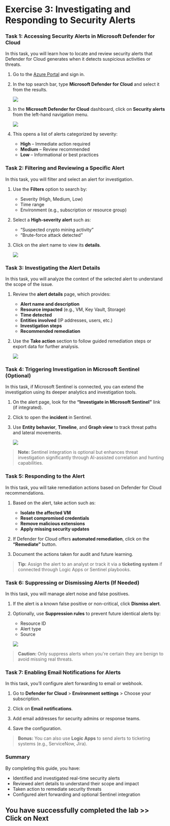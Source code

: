 # Exercise 3: Investigating and Responding to Security Alerts

### Task 1: Accessing Security Alerts in Microsoft Defender for Cloud

In this task, you will learn how to locate and review security alerts that Defender for Cloud generates when it detects suspicious activities or threats.

1. Go to the [Azure Portal](https://portal.azure.com) and sign in.

2. In the top search bar, type **Microsoft Defender for Cloud** and select it from the results.

   ![](./images/M0-T1-S1.2.png)

3. In the **Microsoft Defender for Cloud** dashboard, click on **Security alerts** from the left-hand navigation menu.

   ![](./images/task1.1.png)

4. This opens a list of alerts categorized by severity:

   * **High** – Immediate action required
   * **Medium** – Review recommended
   * **Low** – Informational or best practices



### Task 2: Filtering and Reviewing a Specific Alert

In this task, you will filter and select an alert for investigation.

1. Use the **Filters** option to search by:

   * Severity (High, Medium, Low)
   * Time range
   * Environment (e.g., subscription or resource group)

2. Select a **High-severity alert** such as:

   * “Suspected crypto mining activity”
   * “Brute-force attack detected”

3. Click on the alert name to view its **details**.

   ![](./images/task2.1.png)



### Task 3: Investigating the Alert Details

In this task, you will analyze the context of the selected alert to understand the scope of the issue.

1. Review the **alert details** page, which provides:

   * **Alert name and description**
   * **Resource impacted** (e.g., VM, Key Vault, Storage)
   * **Time detected**
   * **Entities involved** (IP addresses, users, etc.)
   * **Investigation steps**
   * **Recommended remediation**

2. Use the **Take action** section to follow guided remediation steps or export data for further analysis.

   ![](./images/task3.1.png)



### Task 4: Triggering Investigation in Microsoft Sentinel (Optional)

In this task, if Microsoft Sentinel is connected, you can extend the investigation using its deeper analytics and investigation tools.

1. On the alert page, look for the **“Investigate in Microsoft Sentinel”** link (if integrated).

2. Click to open the **incident** in Sentinel.

3. Use **Entity behavior**, **Timeline**, and **Graph view** to track threat paths and lateral movements.

   ![](./images/task4.1.png)

> **Note:** Sentinel integration is optional but enhances threat investigation significantly through AI-assisted correlation and hunting capabilities.



### Task 5: Responding to the Alert

In this task, you will take remediation actions based on Defender for Cloud recommendations.

1. Based on the alert, take action such as:

   * **Isolate the affected VM**
   * **Reset compromised credentials**
   * **Remove malicious extensions**
   * **Apply missing security updates**

2. If Defender for Cloud offers **automated remediation**, click on the **“Remediate”** button.

3. Document the actions taken for audit and future learning.

> **Tip:** Assign the alert to an analyst or track it via a **ticketing system** if connected through Logic Apps or Sentinel playbooks.

### Task 6: Suppressing or Dismissing Alerts (If Needed)

In this task, you will manage alert noise and false positives.

1. If the alert is a known false positive or non-critical, click **Dismiss alert**.

2. Optionally, use **Suppression rules** to prevent future identical alerts by:

   * Resource ID
   * Alert type
   * Source

   ![](./images/task6.1.png)

> **Caution:** Only suppress alerts when you're certain they are benign to avoid missing real threats.

### Task 7: Enabling Email Notifications for Alerts

In this task, you’ll configure alert forwarding to email or webhook.

1. Go to **Defender for Cloud** > **Environment settings** > Choose your subscription.

2. Click on **Email notifications**.

3. Add email addresses for security admins or response teams.

4. Save the configuration.

> **Bonus:** You can also use **Logic Apps** to send alerts to ticketing systems (e.g., ServiceNow, Jira).

### Summary

By completing this guide, you have:

* Identified and investigated real-time security alerts
* Reviewed alert details to understand their scope and impact
* Taken action to remediate security threats
* Configured alert forwarding and optional Sentinel integration

## You have successfully completed the lab >> Click on Next
